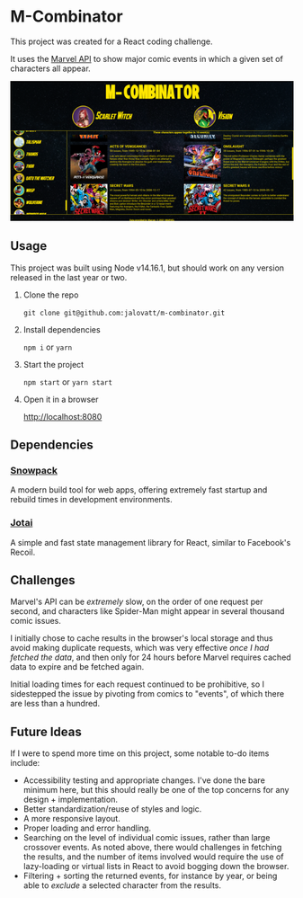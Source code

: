 # M-Combinator

This project was created for a React coding challenge.

It uses the [Marvel API](https://marvel.com) to show major comic events in which a given set of characters all appear.

![A screenshot of the app](assets/screenshot.png)

## Usage
This project was built using Node v14.16.1, but should work on any version released in the last year or two.

1. Clone the repo

    `git clone git@github.com:jalovatt/m-combinator.git`
2. Install dependencies

    `npm i` or `yarn`
3. Start the project

    `npm start` or `yarn start`
4. Open it in a browser

    [http://localhost:8080](http://localhost:8080)

## Dependencies

### [Snowpack](https://www.snowpack.dev/)

A modern build tool for web apps, offering extremely fast startup and rebuild times in development environments.

### [Jotai](https://github.com/pmndrs/jotai)

A simple and fast state management library for React, similar to Facebook's Recoil.

## Challenges
Marvel's API can be _extremely_ slow, on the order of one request per second, and characters like Spider-Man might appear in several thousand comic issues.

I initially chose to cache results in the browser's local storage and thus avoid making duplicate requests, which was very effective _once I had fetched the data_, and then only for 24 hours before Marvel requires cached data to expire and be fetched again.

Initial loading times for each request continued to be prohibitive, so I sidestepped the issue by pivoting from comics to "events", of which there are less than a hundred.

## Future Ideas
If I were to spend more time on this project, some notable to-do items include:
- Accessibility testing and appropriate changes. I've done the bare minimum here, but this should really be one of the top concerns for any design + implementation.
- Better standardization/reuse of styles and logic.
- A more responsive layout.
- Proper loading and error handling.
- Searching on the level of individual comic issues, rather than large crossover events. As noted above, there would challenges in fetching the results, and the number of items involved would require the use of lazy-loading or virtual lists in React to avoid bogging down the browser.
- Filtering + sorting the returned events, for instance by year, or being able to _exclude_ a selected character from the results.
